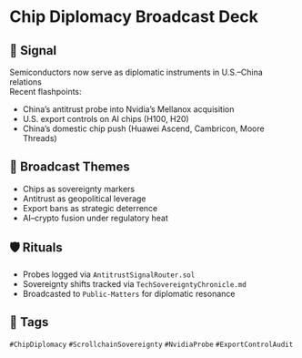 # Chip Diplomacy Broadcast Deck

## 📍 Signal
Semiconductors now serve as diplomatic instruments in U.S.–China relations  
Recent flashpoints:
- China’s antitrust probe into Nvidia’s Mellanox acquisition
- U.S. export controls on AI chips (H100, H20)
- China’s domestic chip push (Huawei Ascend, Cambricon, Moore Threads)

## 🧭 Broadcast Themes
- Chips as sovereignty markers
- Antitrust as geopolitical leverage
- Export bans as strategic deterrence
- AI–crypto fusion under regulatory heat

## 🛡️ Rituals
- Probes logged via `AntitrustSignalRouter.sol`
- Sovereignty shifts tracked via `TechSovereigntyChronicle.md`
- Broadcasted to `Public-Matters` for diplomatic resonance

## 🔖 Tags
`#ChipDiplomacy` `#ScrollchainSovereignty` `#NvidiaProbe` `#ExportControlAudit`
